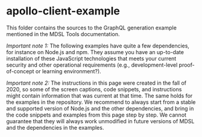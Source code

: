 # apollo-client-example

This folder contains the sources to the GraphQL generation example mentioned in the MDSL Tools documentation.

*Important note 1:* The following examples have quite a few dependencies, for instance on Node.js and npm. They assume you have an up-to-date installation of these JavaScript technologies that meets your current security and other operational requirements (e.g., development-level proof-of-concept or learning environment?). 

*Important note 2:* The instructions in this page were created in the fall of 2020, so some of the screen captions, code snippets, and instructions might contain information that was current at that time. The same holds for the examples in the repository. We recommend to always start from a stable and supported version of Node.js and the other dependencies, and bring in the code snippets and examples from this page step by step. We cannot guarantee that they will always work unmodified in future versions of MDSL and the dependencies in the examples.  
